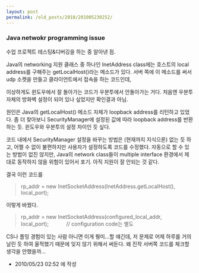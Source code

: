```yaml
---
layout: post
permalink: /old_posts/2010/201005230252/
---
```


### Java netwokr programming issue

수업 프로젝트 테스팅&디버깅을 하는 중 알아낸 점.

Java의 networking 지원 클래스 중 하나인 InetAddress class에는 호스트의 local address를 구해주는 getLocalHost()라는 메소드가 있다. 서버 쪽에 이 메소드를 써서 udp 소켓을 만들고 클라이언트에서 접속을 하는 코드인데,

이상하게도 윈도우에서 잘 돌아가는 코드가 우분투에서 안돌아가는 거다. 처음엔 우분투 자체의 방화벽 설정이 되어 있나 싶었지만 확인결과 아님.

원인은 Java의 getLocalHost() 메소드 자체가 loopback address를 리턴하고 있었다. 좀 더 찾아보니 SecurityManager에 설정된 값에 따라 loopback address를 반환하는 듯. 윈도우와 우분투의 설정 차이인 듯 싶다.

코드 내에서 SecurityManager 설정을 바꾸는 방법은 (현재까지 지식으론) 없는 듯 하고, 어쩔 수 없이 불편하지만 사용자가 설정하도록 코드를 수정했다. 자동으로 할 수 있는 방법이 없진 않지만, Java의 network class들이 multiple interface 환경에서 제대로 동작하지 않을 위험이 있어서 포기. 아직 지원이 잘 안되는 것 같다.

결국 이런 코드를
<blockquote>rp_addr = new InetSocketAddress(InetAddress.getLocalHost(), local_port);</blockquote>
이렇게 바꿨다.
<blockquote>rp_addr = new InetSocketAddress(configured_local_addr, local_port);            // configuration code는 별도</blockquote>
CS나 플밍 경험이 있는 사람 아니면 이게 뭥미...할 얘긴데, 저 문제로 어제 하루를 거의 날린 듯 하여 울적했기 때문에 잊지 않기 위해서 써둔다.
왜 진작 서버쪽 코드를 체크할 생각을 안했을까...
       


- 2010/05/23 02:52 에 작성